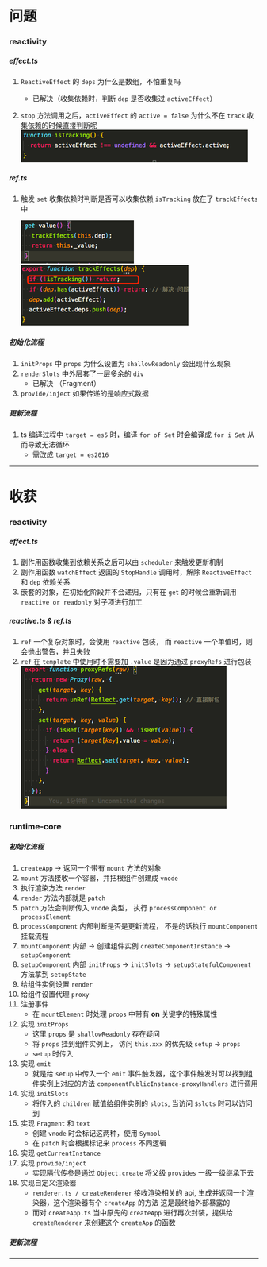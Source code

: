 # 问题

### reactivity

##### effect.ts

1. `ReactiveEffect` 的 `deps` 为什么是数组，不怕重复吗

   - 已解决（收集依赖时，判断 `dep` 是否收集过 `activeEffect`）

2. `stop` 方法调用之后，`activeEffect` 的 `active = false` 为什么不在 `track` 收集依赖的时候直接判断呢
   ![effect.ts](./%E5%9B%BE%E7%89%87/effect-2.png)

##### ref.ts

1. 触发 `set` 收集依赖时判断是否可以收集依赖 `isTracking` 放在了 `trackEffects` 中

   ![ref.ts](./%E5%9B%BE%E7%89%87/ref-1.png)
   ![effect.ts](./%E5%9B%BE%E7%89%87/ref-1-1.png)

##### 初始化流程

1. `initProps` 中 `props` 为什么设置为 `shallowReadonly` 会出现什么现象
2. `renderSlots` 中外层套了一层多余的 `div`
   - 已解决 （Fragment）
3. `provide/inject` 如果传递的是响应式数据

##### 更新流程

1. ts 编译过程中 `target = es5` 时，编译 `for of Set` 时会编译成 `for i Set` 从而导致无法循环
   - 需改成 `target = es2016`

---

# 收获

### reactivity

##### effect.ts

1. 副作用函数收集到依赖关系之后可以由 `scheduler` 来触发更新机制
2. 副作用函数 `watchEffect` 返回的 `StopHandle` 调用时，解除 `ReactiveEffect` 和 `dep` 依赖关系
3. 嵌套的对象，在初始化阶段并不会递归，只有在 `get` 的时候会重新调用 `reactive or readonly` 对子项进行加工

##### reactive.ts & ref.ts

1. `ref` 一个复杂对象时，会使用 `reactive` 包装， 而 `reactive` 一个单值时，则会抛出警告，并且失败
2. `ref` 在 `template` 中使用时不需要加 `.value` 是因为通过 `proxyRefs` 进行包装
   ![ref.ts](./%E5%9B%BE%E7%89%87/ref-2.png)

### runtime-core

##### 初始化流程

1. `createApp` -> 返回一个带有 `mount` 方法的对象
2. `mount` 方法接收一个容器，并把根组件创建成 `vnode`
3. 执行渲染方法 `render`
4. `render` 方法内部就是 `patch`
5. `patch` 方法会判断传入 `vnode` 类型， 执行 `processComponent or processElement`
6. `processComponent` 内部判断是否是更新流程， 不是的话执行 `mountComponent` 挂载流程
7. `mountComponent` 内部 -> 创建组件实例 `createComponentInstance` -> `setupComponent`
8. `setupComponent` 内部 `initProps` -> `initSlots` -> `setupStatefulComponent` 方法拿到 `setupState`
9. 给组件实例设置 `render`
10. 给组件设置代理 `proxy`
11. 注册事件
    - 在 `mountElement` 时处理 `props` 中带有 **on** 关键字的特殊属性
12. 实现 `initProps`
    - 这里 `props` 是 `shallowReadonly` 存在疑问
    - 将 `props` 挂到组件实例上， 访问 `this.xxx` 的优先级 `setup` -> `props`
    - `setup` 时传入
13. 实现 `emit`
    - 就是给 `setup` 中传入一个 `emit` 事件触发器，这个事件触发时可以找到组件实例上对应的方法 `componentPublicInstance-proxyHandlers` 进行调用
14. 实现 `initSlots`
    - 将传入的 `children` 赋值给组件实例的 `slots`, 当访问 `$slots` 时可以访问到
15. 实现 `Fragment` 和 `text`
    - 创建 `vnode` 时会标记这两种，使用 `Symbol`
    - 在 `patch` 时会根据标记来 `process` 不同逻辑
16. 实现 `getCurrentInstance`
17. 实现 `provide/inject`
    - 实现隔代传参是通过 `Object.create` 将父级 `provides` 一级一级继承下去
18. 实现自定义渲染器
    - `renderer.ts / createRenderer` 接收渲染相关的 api, 生成并返回一个渲染器，这个渲染器有个 `createApp` 的方法 这是最终给外部暴露的
    - 而对 `createApp.ts` 当中原先的 `createApp` 进行再次封装，提供给 `createRenderer` 来创建这个 `createApp` 的函数

##### 更新流程

---
